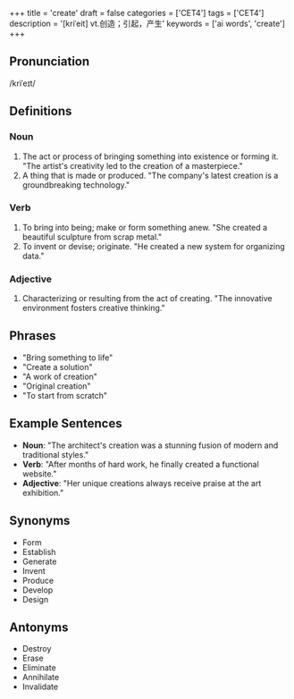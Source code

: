 +++
title = 'create'
draft = false
categories = ['CET4']
tags = ['CET4']
description = '[kriˈeit] vt.创造；引起，产生'
keywords = ['ai words', 'create']
+++

## Pronunciation
/kriˈeɪt/

## Definitions
### Noun
1. The act or process of bringing something into existence or forming it. "The artist's creativity led to the creation of a masterpiece."
2. A thing that is made or produced. "The company's latest creation is a groundbreaking technology."

### Verb
1. To bring into being; make or form something anew. "She created a beautiful sculpture from scrap metal."
2. To invent or devise; originate. "He created a new system for organizing data."

### Adjective
1. Characterizing or resulting from the act of creating. "The innovative environment fosters creative thinking."

## Phrases
- "Bring something to life"
- "Create a solution"
- "A work of creation"
- "Original creation"
- "To start from scratch"

## Example Sentences
- **Noun**: "The architect's creation was a stunning fusion of modern and traditional styles."
- **Verb**: "After months of hard work, he finally created a functional website."
- **Adjective**: "Her unique creations always receive praise at the art exhibition."

## Synonyms
- Form
- Establish
- Generate
- Invent
- Produce
- Develop
- Design

## Antonyms
- Destroy
- Erase
- Eliminate
- Annihilate
- Invalidate
